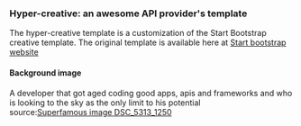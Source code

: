 <h3>Hyper-creative: an awesome API provider's template</h3>
The hyper-creative template is a customization of the Start Bootstrap creative template. The original template is available here at
<a href='http://startbootstrap.com'>Start bootstrap website</a>

<h4>Background image</h4>
A developer that got aged coding good apps, apis and frameworks and who is looking to the sky as the only limit to his potential<br/>
source:<a href="http://superfamous.com/">Superfamous image DSC_5313_1250</a>
